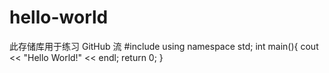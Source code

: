 # hello-world
此存储库用于练习 GitHub 流
#include <iostream>
using namespace std;
int main(){
  cout << "Hello World!" << endl;
  return 0;
}
